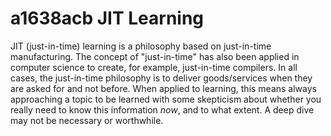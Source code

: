 # a1638acb JIT Learning

JIT (just-in-time) learning is a philosophy based on just-in-time manufacturing. The concept of "just-in-time" has also been applied in computer science to create, for example, just-in-time compilers. In all cases, the just-in-time philosophy is to deliver goods/services when they are asked for and not before. When applied to learning, this means always approaching a topic to be learned with some skepticism about whether you really need to know this information _now_, and to what extent. A deep dive may not be necessary or worthwhile.